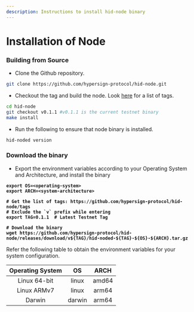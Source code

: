```yaml
---
description: Instructions to install hid-node binary
---
```


# Installation of Node

### Building from Source

* Clone the Github repository.

```bash
git clone https://github.com/hypersign-protocol/hid-node.git
```

* Checkout the tag and build the node. Look [here](https://github.com/hypersign-protocol/hid-node/tags) for a list of tags.

```bash
cd hid-node
git checkout v0.1.1 #v0.1.1 is the current testnet binary
make install
```

* Run the following to ensure that node binary is installed.

```bash
hid-noded version
```

### Download the binary

* Export the environment variables according to your Operating System and Architecture, and install the binary

<pre class="language-bash"><code class="lang-bash"><strong>export OS=&#x3C;operating-system>
</strong><strong>export ARCH=&#x3C;system-architecture>
</strong><strong>
</strong><strong># Get the list of tags: https://github.com/hypersign-protocol/hid-node/tags
</strong><strong># Exclude the `v` prefix while entering
</strong><strong>export TAG=0.1.1  # Latest Testnet Tag
</strong><strong>
</strong><strong># Download the binary
</strong><strong>wget https://github.com/hypersign-protocol/hid-node/releases/download/v${TAG}/hid-noded-${TAG}-${OS}-${ARCH}.tar.gz</strong></code></pre>

Refer the following table to obtain the environment variables for your system configuration.

| Operating System |   OS   |  ARCH |
| :--------------: | :----: | :---: |
|   Linux 64-bit   |  linux | amd64 |
|    Linux ARMv7   |  linux | arm64 |
|      Darwin      | darwin | arm64 |
